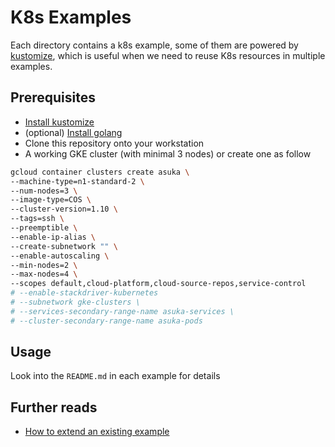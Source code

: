 # K8s Examples

Each directory contains a k8s example, some of them are powered by [kustomize](https://github.com/kubernetes-sigs/kustomize), which is useful when we need to reuse K8s resources in multiple examples.

## Prerequisites

* [Install kustomize](https://github.com/kubernetes-sigs/kustomize/blob/master/docs/INSTALL.md)
* (optional) [Install golang](https://golang.org/doc/install)
* Clone this repository onto your workstation
* A working GKE cluster (with minimal 3 nodes) or create one as follow

```sh
gcloud container clusters create asuka \
--machine-type=n1-standard-2 \
--num-nodes=3 \
--image-type=COS \
--cluster-version=1.10 \
--tags=ssh \
--preemptible \
--enable-ip-alias \
--create-subnetwork "" \
--enable-autoscaling \
--min-nodes=2 \
--max-nodes=4 \
--scopes default,cloud-platform,cloud-source-repos,service-control
# --enable-stackdriver-kubernetes
# --subnetwork gke-clusters \
# --services-secondary-range-name asuka-services \
# --cluster-secondary-range-name asuka-pods
```

## Usage

Look into the `README.md` in each example for details

## Further reads

* [How to extend an existing example](extension.md)
